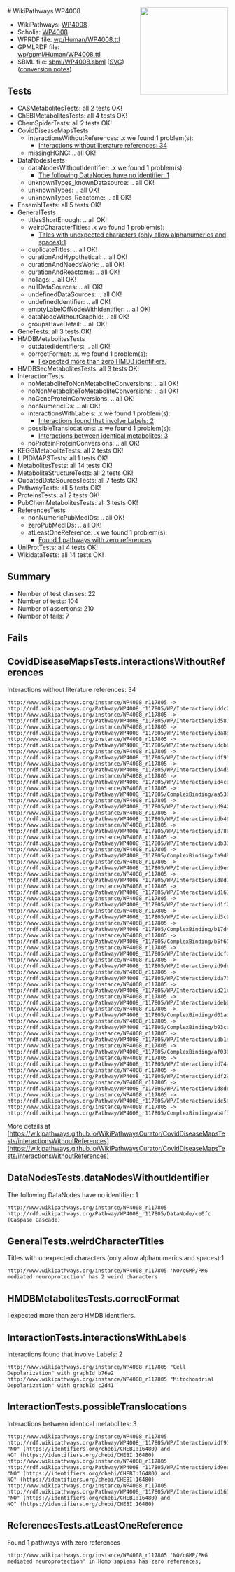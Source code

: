 <img style="float: right; width: 200px" src="../logo.png" />
# WikiPathways WP4008

* WikiPathways: [WP4008](https://identifiers.org/wikipathways:WP4008)
* Scholia: [WP4008](https://scholia.toolforge.org/wikipathways/WP4008)
* WPRDF file: [wp/Human/WP4008.ttl](../wp/Human/WP4008.ttl)
* GPMLRDF file: [wp/gpml/Human/WP4008.ttl](../wp/gpml/Human/WP4008.ttl)
* SBML file: [sbml/WP4008.sbml](../sbml/WP4008.sbml) ([SVG](../sbml/WP4008.svg)) ([conversion notes](../sbml/WP4008.txt))

## Tests
* CASMetabolitesTests: all 2 tests OK!
* ChEBIMetabolitesTests: all 4 tests OK!
* ChemSpiderTests: all 2 tests OK!
* CovidDiseaseMapsTests
    * interactionsWithoutReferences: .x we found 1 problem(s):
        * [Interactions without literature references: 34](#9701cd23)
    * missingHGNC: .. all OK!
* DataNodesTests
    * dataNodesWithoutIdentifier: .x we found 1 problem(s):
        * [The following DataNodes have no identifier: 1](#d2d32fa0)
    * unknownTypes_knownDatasource: .. all OK!
    * unknownTypes: .. all OK!
    * unknownTypes_Reactome: .. all OK!
* EnsemblTests: all 5 tests OK!
* GeneralTests
    * titlesShortEnough: .. all OK!
    * weirdCharacterTitles: .x we found 1 problem(s):
        * [Titles with unexpected characters (only allow alphanumerics and spaces):1](#fda87b3f)
    * duplicateTitles: .. all OK!
    * curationAndHypothetical: .. all OK!
    * curationAndNeedsWork: .. all OK!
    * curationAndReactome: .. all OK!
    * noTags: .. all OK!
    * nullDataSources: .. all OK!
    * undefinedDataSources: .. all OK!
    * undefinedIdentifier: .. all OK!
    * emptyLabelOfNodeWithIdentifier: .. all OK!
    * dataNodeWithoutGraphId: .. all OK!
    * groupsHaveDetail: .. all OK!
* GeneTests: all 3 tests OK!
* HMDBMetabolitesTests
    * outdatedIdentifiers: .. all OK!
    * correctFormat: .x. we found 1 problem(s):
        * [I expected more than zero HMDB identifiers.](#ad154c1e)
* HMDBSecMetabolitesTests: all 3 tests OK!
* InteractionTests
    * noMetaboliteToNonMetaboliteConversions: .. all OK!
    * noNonMetaboliteToMetaboliteConversions: .. all OK!
    * noGeneProteinConversions: .. all OK!
    * nonNumericIDs: .. all OK!
    * interactionsWithLabels: .x we found 1 problem(s):
        * [Interactions found that involve Labels: 2](#630d2679)
    * possibleTranslocations: .x we found 1 problem(s):
        * [Interactions between identical metabolites: 3](#d59038c6)
    * noProteinProteinConversions: .. all OK!
* KEGGMetaboliteTests: all 2 tests OK!
* LIPIDMAPSTests: all 1 tests OK!
* MetabolitesTests: all 14 tests OK!
* MetaboliteStructureTests: all 2 tests OK!
* OudatedDataSourcesTests: all 7 tests OK!
* PathwayTests: all 5 tests OK!
* ProteinsTests: all 2 tests OK!
* PubChemMetabolitesTests: all 3 tests OK!
* ReferencesTests
    * nonNumericPubMedIDs: .. all OK!
    * zeroPubMedIDs: .. all OK!
    * atLeastOneReference: .x we found 1 problem(s):
        * [Found 1 pathways with zero references](#35eb778e)
* UniProtTests: all 4 tests OK!
* WikidataTests: all 14 tests OK!


## Summary

* Number of test classes: 22
* Number of tests: 104
* Number of assertions: 210
* Number of fails: 7

## Fails

<a name="9701cd23" />

## CovidDiseaseMapsTests.interactionsWithoutReferences

Interactions without literature references: 34
```
http://www.wikipathways.org/instance/WP4008_r117805 -> http://rdf.wikipathways.org/Pathway/WP4008_r117805/WP/Interaction/iddc27428c
http://www.wikipathways.org/instance/WP4008_r117805 -> http://rdf.wikipathways.org/Pathway/WP4008_r117805/WP/Interaction/id587ed8bd
http://www.wikipathways.org/instance/WP4008_r117805 -> http://rdf.wikipathways.org/Pathway/WP4008_r117805/WP/Interaction/ida8d5dce8
http://www.wikipathways.org/instance/WP4008_r117805 -> http://rdf.wikipathways.org/Pathway/WP4008_r117805/WP/Interaction/idcbb4d13a
http://www.wikipathways.org/instance/WP4008_r117805 -> http://rdf.wikipathways.org/Pathway/WP4008_r117805/WP/Interaction/idf91bec0d
http://www.wikipathways.org/instance/WP4008_r117805 -> http://rdf.wikipathways.org/Pathway/WP4008_r117805/WP/Interaction/id4d57b964
http://www.wikipathways.org/instance/WP4008_r117805 -> http://rdf.wikipathways.org/Pathway/WP4008_r117805/WP/Interaction/id4cecef03
http://www.wikipathways.org/instance/WP4008_r117805 -> http://rdf.wikipathways.org/Pathway/WP4008_r117805/ComplexBinding/aa536
http://www.wikipathways.org/instance/WP4008_r117805 -> http://rdf.wikipathways.org/Pathway/WP4008_r117805/WP/Interaction/id94233534
http://www.wikipathways.org/instance/WP4008_r117805 -> http://rdf.wikipathways.org/Pathway/WP4008_r117805/WP/Interaction/idb49fc351
http://www.wikipathways.org/instance/WP4008_r117805 -> http://rdf.wikipathways.org/Pathway/WP4008_r117805/WP/Interaction/id78ee3229
http://www.wikipathways.org/instance/WP4008_r117805 -> http://rdf.wikipathways.org/Pathway/WP4008_r117805/WP/Interaction/idb33f0fe6
http://www.wikipathways.org/instance/WP4008_r117805 -> http://rdf.wikipathways.org/Pathway/WP4008_r117805/ComplexBinding/fa9d8
http://www.wikipathways.org/instance/WP4008_r117805 -> http://rdf.wikipathways.org/Pathway/WP4008_r117805/WP/Interaction/id9ecdc7ce
http://www.wikipathways.org/instance/WP4008_r117805 -> http://rdf.wikipathways.org/Pathway/WP4008_r117805/WP/Interaction/id8d7bf8eb
http://www.wikipathways.org/instance/WP4008_r117805 -> http://rdf.wikipathways.org/Pathway/WP4008_r117805/WP/Interaction/id161a0208
http://www.wikipathways.org/instance/WP4008_r117805 -> http://rdf.wikipathways.org/Pathway/WP4008_r117805/WP/Interaction/id1f272c65
http://www.wikipathways.org/instance/WP4008_r117805 -> http://rdf.wikipathways.org/Pathway/WP4008_r117805/WP/Interaction/id3c9983c2
http://www.wikipathways.org/instance/WP4008_r117805 -> http://rdf.wikipathways.org/Pathway/WP4008_r117805/ComplexBinding/b17d4
http://www.wikipathways.org/instance/WP4008_r117805 -> http://rdf.wikipathways.org/Pathway/WP4008_r117805/ComplexBinding/b5f60
http://www.wikipathways.org/instance/WP4008_r117805 -> http://rdf.wikipathways.org/Pathway/WP4008_r117805/WP/Interaction/idcfd0f631
http://www.wikipathways.org/instance/WP4008_r117805 -> http://rdf.wikipathways.org/Pathway/WP4008_r117805/WP/Interaction/id9dc6bb6b
http://www.wikipathways.org/instance/WP4008_r117805 -> http://rdf.wikipathways.org/Pathway/WP4008_r117805/WP/Interaction/ida75a2b90
http://www.wikipathways.org/instance/WP4008_r117805 -> http://rdf.wikipathways.org/Pathway/WP4008_r117805/WP/Interaction/id21c2a14c
http://www.wikipathways.org/instance/WP4008_r117805 -> http://rdf.wikipathways.org/Pathway/WP4008_r117805/WP/Interaction/idebba295e
http://www.wikipathways.org/instance/WP4008_r117805 -> http://rdf.wikipathways.org/Pathway/WP4008_r117805/ComplexBinding/d01ad
http://www.wikipathways.org/instance/WP4008_r117805 -> http://rdf.wikipathways.org/Pathway/WP4008_r117805/ComplexBinding/b93ca
http://www.wikipathways.org/instance/WP4008_r117805 -> http://rdf.wikipathways.org/Pathway/WP4008_r117805/WP/Interaction/idb14847ae
http://www.wikipathways.org/instance/WP4008_r117805 -> http://rdf.wikipathways.org/Pathway/WP4008_r117805/ComplexBinding/af036
http://www.wikipathways.org/instance/WP4008_r117805 -> http://rdf.wikipathways.org/Pathway/WP4008_r117805/WP/Interaction/id74a974e2
http://www.wikipathways.org/instance/WP4008_r117805 -> http://rdf.wikipathways.org/Pathway/WP4008_r117805/WP/Interaction/idf2921ee2
http://www.wikipathways.org/instance/WP4008_r117805 -> http://rdf.wikipathways.org/Pathway/WP4008_r117805/WP/Interaction/id8dc14b5a
http://www.wikipathways.org/instance/WP4008_r117805 -> http://rdf.wikipathways.org/Pathway/WP4008_r117805/WP/Interaction/idc5a36186
http://www.wikipathways.org/instance/WP4008_r117805 -> http://rdf.wikipathways.org/Pathway/WP4008_r117805/ComplexBinding/ab4f3
```

More details at [https://wikipathways.github.io/WikiPathwaysCurator/CovidDiseaseMapsTests/interactionsWithoutReferences](https://wikipathways.github.io/WikiPathwaysCurator/CovidDiseaseMapsTests/interactionsWithoutReferences)

<a name="d2d32fa0" />

## DataNodesTests.dataNodesWithoutIdentifier

The following DataNodes have no identifier: 1
```
http://www.wikipathways.org/instance/WP4008_r117805 http://rdf.wikipathways.org/Pathway/WP4008_r117805/DataNode/ce0fc (Caspase Cascade)
```

<a name="fda87b3f" />

## GeneralTests.weirdCharacterTitles

Titles with unexpected characters (only allow alphanumerics and spaces):1
```
http://www.wikipathways.org/instance/WP4008_r117805 'NO/cGMP/PKG mediated neuroprotection' has 2 weird characters
```

<a name="ad154c1e" />

## HMDBMetabolitesTests.correctFormat

I expected more than zero HMDB identifiers.
<a name="630d2679" />

## InteractionTests.interactionsWithLabels

Interactions found that involve Labels: 2
```
http://www.wikipathways.org/instance/WP4008_r117805 "Cell Depolarization" with graphId b76e2
http://www.wikipathways.org/instance/WP4008_r117805 "Mitochondrial Depolarization" with graphId c2d41
```

<a name="d59038c6" />

## InteractionTests.possibleTranslocations

Interactions between identical metabolites: 3
```
http://www.wikipathways.org/instance/WP4008_r117805 http://rdf.wikipathways.org/Pathway/WP4008_r117805/WP/Interaction/idf91bec0d "NO" (https://identifiers.org/chebi/CHEBI:16480) and 
NO" (https://identifiers.org/chebi/CHEBI:16480)
http://www.wikipathways.org/instance/WP4008_r117805 http://rdf.wikipathways.org/Pathway/WP4008_r117805/WP/Interaction/id9ecdc7ce "NO" (https://identifiers.org/chebi/CHEBI:16480) and 
NO" (https://identifiers.org/chebi/CHEBI:16480)
http://www.wikipathways.org/instance/WP4008_r117805 http://rdf.wikipathways.org/Pathway/WP4008_r117805/WP/Interaction/id161a0208 "NO" (https://identifiers.org/chebi/CHEBI:16480) and 
NO" (https://identifiers.org/chebi/CHEBI:16480)
```

<a name="35eb778e" />

## ReferencesTests.atLeastOneReference

Found 1 pathways with zero references
```
http://www.wikipathways.org/instance/WP4008_r117805 'NO/cGMP/PKG mediated neuroprotection' in Homo sapiens has zero references; 
```

